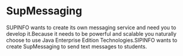 # SupMessaging
SUPINFO wants to create its own messaging service and need you to develop it.Because it needs to be powerful and scalable you naturally choose to use Java Enterprise Edition Technologies.SIPINFO wants to create SupMessaging to send text messages to students.
